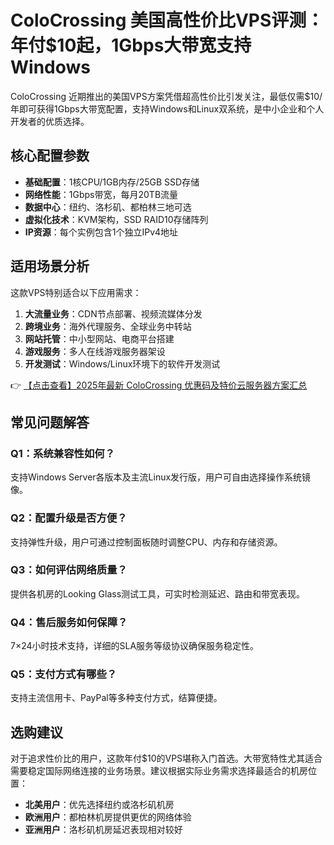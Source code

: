 # ColoCrossing 美国高性价比VPS评测：年付$10起，1Gbps大带宽支持Windows

ColoCrossing 近期推出的美国VPS方案凭借超高性价比引发关注，最低仅需$10/年即可获得1Gbps大带宽配置，支持Windows和Linux双系统，是中小企业和个人开发者的优质选择。

## 核心配置参数

- **基础配置**：1核CPU/1GB内存/25GB SSD存储
- **网络性能**：1Gbps带宽，每月20TB流量
- **数据中心**：纽约、洛杉矶、都柏林三地可选
- **虚拟化技术**：KVM架构，SSD RAID10存储阵列
- **IP资源**：每个实例包含1个独立IPv4地址

## 适用场景分析

这款VPS特别适合以下应用需求：

1. **大流量业务**：CDN节点部署、视频流媒体分发
2. **跨境业务**：海外代理服务、全球业务中转站
3. **网站托管**：中小型网站、电商平台搭建
4. **游戏服务**：多人在线游戏服务器架设
5. **开发测试**：Windows/Linux环境下的软件开发测试

👉 [【点击查看】2025年最新 ColoCrossing 优惠码及特价云服务器方案汇总](https://bit.ly/ColoCrossing)

## 常见问题解答

### Q1：系统兼容性如何？
支持Windows Server各版本及主流Linux发行版，用户可自由选择操作系统镜像。

### Q2：配置升级是否方便？
支持弹性升级，用户可通过控制面板随时调整CPU、内存和存储资源。

### Q3：如何评估网络质量？
提供各机房的Looking Glass测试工具，可实时检测延迟、路由和带宽表现。

### Q4：售后服务如何保障？
7×24小时技术支持，详细的SLA服务等级协议确保服务稳定性。

### Q5：支付方式有哪些？
支持主流信用卡、PayPal等多种支付方式，结算便捷。

## 选购建议

对于追求性价比的用户，这款年付$10的VPS堪称入门首选。大带宽特性尤其适合需要稳定国际网络连接的业务场景。建议根据实际业务需求选择最适合的机房位置：

- **北美用户**：优先选择纽约或洛杉矶机房
- **欧洲用户**：都柏林机房提供更优的网络体验
- **亚洲用户**：洛杉矶机房延迟表现相对较好